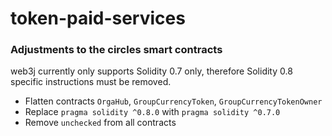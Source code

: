 # token-paid-services

### Adjustments to the circles smart contracts

web3j currently only supports Solidity 0.7 only, therefore Solidity 0.8 specific instructions must be removed.

* Flatten contracts `OrgaHub`, `GroupCurrencyToken`, `GroupCurrencyTokenOwner`
* Replace `pragma solidity ^0.8.0` with `pragma solidity ^0.7.0`
* Remove `unchecked` from all contracts